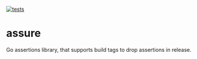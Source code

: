 [![tests](https://github.com/khlopko/assure/actions/workflows/ci.yml/badge.svg?branch=main&event=push)](https://github.com/khlopko/assure/actions/workflows/ci.yml)

# assure

Go assertions library, that supports build tags to drop assertions in release.

